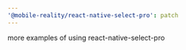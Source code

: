 ```yaml
---
'@mobile-reality/react-native-select-pro': patch
---
```


more examples of using react-native-select-pro
